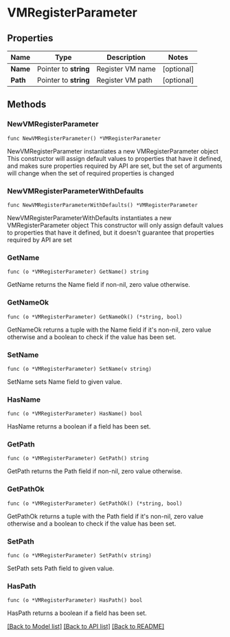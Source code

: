 # VMRegisterParameter

## Properties

Name | Type | Description | Notes
------------ | ------------- | ------------- | -------------
**Name** | Pointer to **string** | Register VM name | [optional] 
**Path** | Pointer to **string** | Register VM path | [optional] 

## Methods

### NewVMRegisterParameter

`func NewVMRegisterParameter() *VMRegisterParameter`

NewVMRegisterParameter instantiates a new VMRegisterParameter object
This constructor will assign default values to properties that have it defined,
and makes sure properties required by API are set, but the set of arguments
will change when the set of required properties is changed

### NewVMRegisterParameterWithDefaults

`func NewVMRegisterParameterWithDefaults() *VMRegisterParameter`

NewVMRegisterParameterWithDefaults instantiates a new VMRegisterParameter object
This constructor will only assign default values to properties that have it defined,
but it doesn't guarantee that properties required by API are set

### GetName

`func (o *VMRegisterParameter) GetName() string`

GetName returns the Name field if non-nil, zero value otherwise.

### GetNameOk

`func (o *VMRegisterParameter) GetNameOk() (*string, bool)`

GetNameOk returns a tuple with the Name field if it's non-nil, zero value otherwise
and a boolean to check if the value has been set.

### SetName

`func (o *VMRegisterParameter) SetName(v string)`

SetName sets Name field to given value.

### HasName

`func (o *VMRegisterParameter) HasName() bool`

HasName returns a boolean if a field has been set.

### GetPath

`func (o *VMRegisterParameter) GetPath() string`

GetPath returns the Path field if non-nil, zero value otherwise.

### GetPathOk

`func (o *VMRegisterParameter) GetPathOk() (*string, bool)`

GetPathOk returns a tuple with the Path field if it's non-nil, zero value otherwise
and a boolean to check if the value has been set.

### SetPath

`func (o *VMRegisterParameter) SetPath(v string)`

SetPath sets Path field to given value.

### HasPath

`func (o *VMRegisterParameter) HasPath() bool`

HasPath returns a boolean if a field has been set.


[[Back to Model list]](../README.md#documentation-for-models) [[Back to API list]](../README.md#documentation-for-api-endpoints) [[Back to README]](../README.md)


